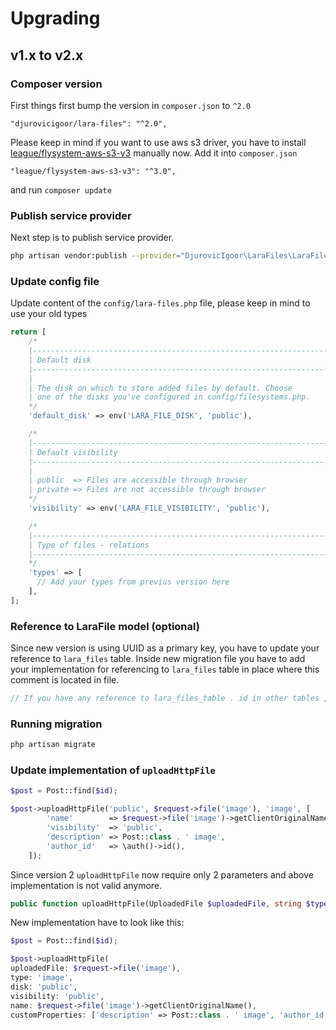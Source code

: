 # Upgrading

## v1.x to v2.x

### Composer version

First things first bump the version in `composer.json` to `^2.0`

```composer log
"djurovicigoor/lara-files": "^2.0",
```

Please keep in mind if you want to use aws s3 driver, you have to
install [league/flysystem-aws-s3-v3](https://github.com/thephpleague/flysystem-aws-s3-v3) manually now. Add it into
`composer.json`

```composer log
"league/flysystem-aws-s3-v3": "^3.0",
```

and run `composer update`

### Publish service provider

Next step is to publish service provider.

```bash
php artisan vendor:publish --provider="DjurovicIgoor\LaraFiles\LaraFileServiceProvider"
```

### Update config file

Update content of the `config/lara-files.php` file, please keep in mind to use your old types

```php
return [
    /*
    |--------------------------------------------------------------------------
    | Default disk
    |--------------------------------------------------------------------------
    |
    | The disk on which to store added files by default. Choose
    | one of the disks you've configured in config/filesystems.php.
    */
    'default_disk' => env('LARA_FILE_DISK', 'public'),

    /*
    |--------------------------------------------------------------------------
    | Default visibility
    |--------------------------------------------------------------------------
    |
    | public  => Files are accessible through browser
    | private => Files are not accessible through browser
    */
    'visibility' => env('LARA_FILE_VISIBILITY', 'public'),

    /*
    |--------------------------------------------------------------------------
    | Type of files - relations
    |--------------------------------------------------------------------------
    */
    'types' => [
      // Add your types from previus version here
    ],
];
```

### Reference to LaraFile model (optional)

Since new version is using UUID as a primary key, you have to update your reference to `lara_files` table.
Inside new migration file you have to add your implementation for referencing to `lara_files` table in place where this
comment is located in file.

```php
// If you have any reference to lara_files_table . id in other tables , update here any FK columns and copy matching UUIDs .
```

### Running migration

```bash
php artisan migrate
```

### Update implementation of `uploadHttpFile`

```php
$post = Post::find($id);

$post->uploadHttpFile('public', $request->file('image'), 'image', [
	    'name'        => $request->file('image')->getClientOriginalName(),
	    'visibility'  => 'public',
	    'description' => Post::class . ' image',
	    'author_id'   => \auth()->id(),
	]);
```

Since version 2 `uploadHttpFile` now require only 2 parameters and above implementation is not valid anymore.

```php
public function uploadHttpFile(UploadedFile $uploadedFile, string $type, ?string $disk = null, $visibility = null, $name = null, array $customProperties = [])
```

New implementation have to look like this:

```php
$post = Post::find($id);

$post->uploadHttpFile(
uploadedFile: $request->file('image'),
type: 'image',
disk: 'public',
visibility: 'public',
name: $request->file('image')->getClientOriginalName(),
customProperties: ['description' => Post::class . ' image', 'author_id'   => \auth()->id()]);
```